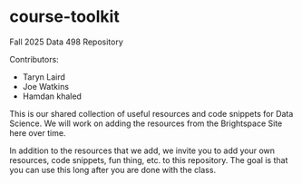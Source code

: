 # course-toolkit
Fall 2025 Data 498 Repository

Contributors:
- Taryn Laird
- Joe Watkins
- Hamdan khaled

This is our shared collection of useful resources and code snippets for Data Science. We will work on adding the resources from the Brightspace Site here over time.

In addition to the resources that we add, we invite you to add your own resources, code snippets, fun thing, etc. to this repository. The goal is that you can use this long after you are done with the class. 
